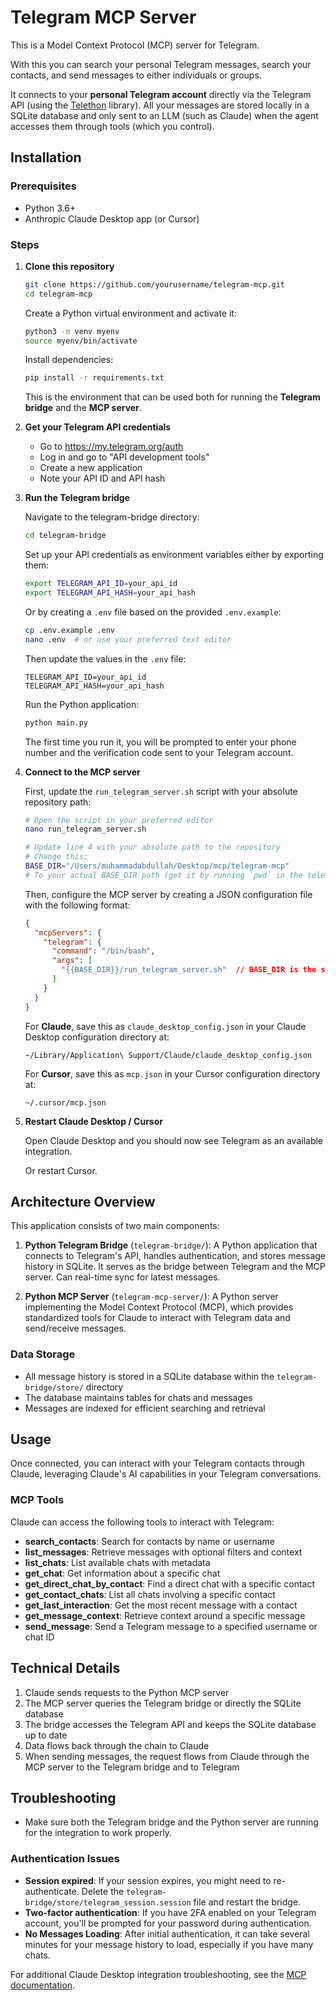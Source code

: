 # Telegram MCP Server

This is a Model Context Protocol (MCP) server for Telegram.

With this you can search your personal Telegram messages, search your contacts, and send messages to either individuals or groups.

It connects to your **personal Telegram account** directly via the Telegram API (using the [Telethon](https://github.com/LonamiWebs/Telethon) library). All your messages are stored locally in a SQLite database and only sent to an LLM (such as Claude) when the agent accesses them through tools (which you control).

## Installation

### Prerequisites

- Python 3.6+
- Anthropic Claude Desktop app (or Cursor)

### Steps

1. **Clone this repository**

   ```bash
   git clone https://github.com/yourusername/telegram-mcp.git
   cd telegram-mcp
   ```
   Create a Python virtual environment and activate it:
   ```bash
   python3 -m venv myenv
   source myenv/bin/activate
   ```
   Install dependencies:
   ```bash
   pip install -r requirements.txt
   ```

   This is the environment that can be used both for running the **Telegram bridge** and the **MCP server**.


2. **Get your Telegram API credentials**

   - Go to https://my.telegram.org/auth
   - Log in and go to "API development tools"
   - Create a new application
   - Note your API ID and API hash

3. **Run the Telegram bridge**

   Navigate to the telegram-bridge directory:

   ```bash
   cd telegram-bridge
   ```

   Set up your API credentials as environment variables either by exporting them:

   ```bash
   export TELEGRAM_API_ID=your_api_id
   export TELEGRAM_API_HASH=your_api_hash
   ```

   Or by creating a `.env` file based on the provided `.env.example`:

   ```bash
   cp .env.example .env
   nano .env  # or use your preferred text editor
   ```

   Then update the values in the `.env` file:
   ```
   TELEGRAM_API_ID=your_api_id
   TELEGRAM_API_HASH=your_api_hash
   ```

   Run the Python application:

   ```bash
   python main.py
   ```

   The first time you run it, you will be prompted to enter your phone number and the verification code sent to your Telegram account.

4. **Connect to the MCP server**

   First, update the `run_telegram_server.sh` script with your absolute repository path:
   
   ```bash
   # Open the script in your preferred editor
   nano run_telegram_server.sh
   
   # Update line 4 with your absolute path to the repository
   # Change this:
   BASE_DIR="/Users/muhammadabdullah/Desktop/mcp/telegram-mcp"
   # To your actual BASE_DIR path (get it by running `pwd` in the telegram-mcp directory)
   ```

   Then, configure the MCP server by creating a JSON configuration file with the following format:

   ```json
   {
     "mcpServers": {
       "telegram": {
         "command": "/bin/bash",
         "args": [
           "{{BASE_DIR}}/run_telegram_server.sh"  // BASE_DIR is the same as above
         ]
       }
     }
   }
   ```

   For **Claude**, save this as `claude_desktop_config.json` in your Claude Desktop configuration directory at:

   ```
   ~/Library/Application\ Support/Claude/claude_desktop_config.json
   ```

   For **Cursor**, save this as `mcp.json` in your Cursor configuration directory at:

   ```
   ~/.cursor/mcp.json
   ```

5. **Restart Claude Desktop / Cursor**

   Open Claude Desktop and you should now see Telegram as an available integration.

   Or restart Cursor.

## Architecture Overview

This application consists of two main components:

1. **Python Telegram Bridge** (`telegram-bridge/`): A Python application that connects to Telegram's API, handles authentication, and stores message history in SQLite. It serves as the bridge between Telegram and the MCP server. Can real-time sync for latest messages. 

2. **Python MCP Server** (`telegram-mcp-server/`): A Python server implementing the Model Context Protocol (MCP), which provides standardized tools for Claude to interact with Telegram data and send/receive messages.

### Data Storage

- All message history is stored in a SQLite database within the `telegram-bridge/store/` directory
- The database maintains tables for chats and messages
- Messages are indexed for efficient searching and retrieval

## Usage

Once connected, you can interact with your Telegram contacts through Claude, leveraging Claude's AI capabilities in your Telegram conversations.

### MCP Tools

Claude can access the following tools to interact with Telegram:

- **search_contacts**: Search for contacts by name or username
- **list_messages**: Retrieve messages with optional filters and context
- **list_chats**: List available chats with metadata
- **get_chat**: Get information about a specific chat
- **get_direct_chat_by_contact**: Find a direct chat with a specific contact
- **get_contact_chats**: List all chats involving a specific contact
- **get_last_interaction**: Get the most recent message with a contact
- **get_message_context**: Retrieve context around a specific message
- **send_message**: Send a Telegram message to a specified username or chat ID

## Technical Details

1. Claude sends requests to the Python MCP server
2. The MCP server queries the Telegram bridge or directly the SQLite database
3. The bridge accesses the Telegram API and keeps the SQLite database up to date
4. Data flows back through the chain to Claude
5. When sending messages, the request flows from Claude through the MCP server to the Telegram bridge and to Telegram

## Troubleshooting

- Make sure both the Telegram bridge and the Python server are running for the integration to work properly.

### Authentication Issues

- **Session expired**: If your session expires, you might need to re-authenticate. Delete the `telegram-bridge/store/telegram_session.session` file and restart the bridge.
- **Two-factor authentication**: If you have 2FA enabled on your Telegram account, you'll be prompted for your password during authentication.
- **No Messages Loading**: After initial authentication, it can take several minutes for your message history to load, especially if you have many chats.

For additional Claude Desktop integration troubleshooting, see the [MCP documentation](https://modelcontextprotocol.io/quickstart/server#claude-for-desktop-integration-issues).